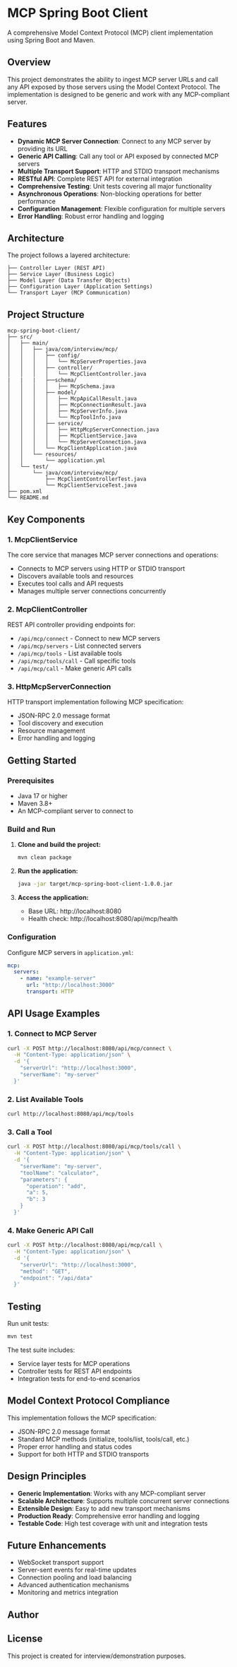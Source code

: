 # MCP Spring Boot Client

A comprehensive Model Context Protocol (MCP) client implementation using Spring Boot and Maven.

## Overview

This project demonstrates the ability to ingest MCP server URLs and call any API exposed by those servers using the Model Context Protocol. The implementation is designed to be generic and work with any MCP-compliant server.

## Features

- **Dynamic MCP Server Connection**: Connect to any MCP server by providing its URL
- **Generic API Calling**: Call any tool or API exposed by connected MCP servers
- **Multiple Transport Support**: HTTP and STDIO transport mechanisms
- **RESTful API**: Complete REST API for external integration
- **Comprehensive Testing**: Unit tests covering all major functionality
- **Asynchronous Operations**: Non-blocking operations for better performance
- **Configuration Management**: Flexible configuration for multiple servers
- **Error Handling**: Robust error handling and logging

## Architecture

The project follows a layered architecture:

```
├── Controller Layer (REST API)
├── Service Layer (Business Logic)
├── Model Layer (Data Transfer Objects)
├── Configuration Layer (Application Settings)
└── Transport Layer (MCP Communication)
```

## Project Structure

```
mcp-spring-boot-client/
├── src/
│   ├── main/
│   │   ├── java/com/interview/mcp/
│   │   │   ├── config/
│   │   │   │   └── McpServerProperties.java
│   │   │   ├── controller/
│   │   │   │   └── McpClientController.java
|   |   |   ├──schema/
│   │   │   │   ├── McpSchema.java
│   │   │   ├── model/
│   │   │   │   ├── McpApiCallResult.java
│   │   │   │   ├── McpConnectionResult.java
│   │   │   │   ├── McpServerInfo.java
│   │   │   │   └── McpToolInfo.java
│   │   │   ├── service/
│   │   │   │   ├── HttpMcpServerConnection.java
│   │   │   │   ├── McpClientService.java
│   │   │   │   └── McpServerConnection.java
│   │   │   └── McpClientApplication.java
│   │   └── resources/
│   │       └── application.yml
│   └── test/
│       └── java/com/interview/mcp/
│           ├── McpClientControllerTest.java
│           └── McpClientServiceTest.java
├── pom.xml
└── README.md
```

## Key Components

### 1. McpClientService
The core service that manages MCP server connections and operations:
- Connects to MCP servers using HTTP or STDIO transport
- Discovers available tools and resources
- Executes tool calls and API requests
- Manages multiple server connections concurrently

### 2. McpClientController
REST API controller providing endpoints for:
- `/api/mcp/connect` - Connect to new MCP servers
- `/api/mcp/servers` - List connected servers
- `/api/mcp/tools` - List available tools
- `/api/mcp/tools/call` - Call specific tools
- `/api/mcp/call` - Make generic API calls

### 3. HttpMcpServerConnection
HTTP transport implementation following MCP specification:
- JSON-RPC 2.0 message format
- Tool discovery and execution
- Resource management
- Error handling and logging

## Getting Started

### Prerequisites
- Java 17 or higher
- Maven 3.8+
- An MCP-compliant server to connect to

### Build and Run

1. **Clone and build the project:**
   ```bash
   mvn clean package
   ```

2. **Run the application:**
   ```bash
   java -jar target/mcp-spring-boot-client-1.0.0.jar
   ```

3. **Access the application:**
   - Base URL: http://localhost:8080
   - Health check: http://localhost:8080/api/mcp/health

### Configuration

Configure MCP servers in `application.yml`:

```yaml
mcp:
  servers:
    - name: "example-server"
      url: "http://localhost:3000"
      transport: HTTP
```

## API Usage Examples

### 1. Connect to MCP Server
```bash
curl -X POST http://localhost:8080/api/mcp/connect \
  -H "Content-Type: application/json" \
  -d '{
    "serverUrl": "http://localhost:3000",
    "serverName": "my-server"
  }'
```

### 2. List Available Tools
```bash
curl http://localhost:8080/api/mcp/tools
```

### 3. Call a Tool
```bash
curl -X POST http://localhost:8080/api/mcp/tools/call \
  -H "Content-Type: application/json" \
  -d '{
    "serverName": "my-server",
    "toolName": "calculator",
    "parameters": {
      "operation": "add",
      "a": 5,
      "b": 3
    }
  }'
```

### 4. Make Generic API Call
```bash
curl -X POST http://localhost:8080/api/mcp/call \
  -H "Content-Type: application/json" \
  -d '{
    "serverUrl": "http://localhost:3000",
    "method": "GET",
    "endpoint": "/api/data"
  }'
```

## Testing

Run unit tests:
```bash
mvn test
```

The test suite includes:
- Service layer tests for MCP operations
- Controller tests for REST API endpoints
- Integration tests for end-to-end scenarios

## Model Context Protocol Compliance

This implementation follows the MCP specification:
- JSON-RPC 2.0 message format
- Standard MCP methods (initialize, tools/list, tools/call, etc.)
- Proper error handling and status codes
- Support for both HTTP and STDIO transports

## Design Principles

- **Generic Implementation**: Works with any MCP-compliant server
- **Scalable Architecture**: Supports multiple concurrent server connections
- **Extensible Design**: Easy to add new transport mechanisms
- **Production Ready**: Comprehensive error handling and logging
- **Testable Code**: High test coverage with unit and integration tests

## Future Enhancements

- WebSocket transport support
- Server-sent events for real-time updates
- Connection pooling and load balancing
- Advanced authentication mechanisms
- Monitoring and metrics integration

## Author



## License

This project is created for interview/demonstration purposes.
